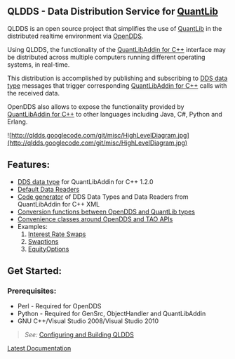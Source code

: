 ## QLDDS - Data Distribution Service for  [QuantLib](http://quantlib.org) ##

QLDDS is an open source project that simplifies the use of [QuantLib](http://quantlib.org) in the distributed realtime environment via [OpenDDS](http://opendds.org).

Using QLDDS, the functionality of the [QuantLibAddin for C++](http://quantlib.org/quantlibaddin/index.html) interface may be distributed across multiple computers running different operating systems, in real-time.

This distribution is accomplished by publishing and subscribing to [DDS data type](DDSDataTypes.md) messages that trigger corresponding [QuantLibAddin for C++](http://quantlib.org/quantlibaddin/index.html) calls with the received data.

OpenDDS also allows to expose the functionality provided by [QuantLibAddin for C++](http://quantlib.org/quantlibaddin/index.html) to other languages including Java, C#, Python and Erlang.

![http://qldds.googlecode.com/git/misc/HighLevelDiagram.jpg](http://qldds.googlecode.com/git/misc/HighLevelDiagram.jpg)

## Features: ##

  * [DDS data type](DDSDataTypes.md) for QuantLibAddin for C++ 1.2.0
  * [Default Data Readers](DataReaders.md)
  * [Code generator](AutoGen.md) of DDS Data Types and Data Readers from QuantLibAddin for C++ XML
  * [Conversion functions between OpenDDS and QuantLib types](https://code.google.com/p/qldds/source/browse/qldds_utils/qldds_convert_utils.h)
  * [Convenience classes around OpenDDS and TAO APIs](Convenienceclasses.md)
  * Examples:
    1. [Interest Rate Swaps](ExampleIRS.md)
    1. [Swaptions](ExampleSwaptions.md)
    1. [EquityOptions](ExampleEquityOptions.md)


## Get Started: ##
### Prerequisites: ###
  * Perl - Required for OpenDDS
  * Python - Required for GenSrc, ObjectHandler and QuantLibAddin
  * GNU C++/Visual Studio 2008/Visual Studio 2010

> _See:_ [Configuring and Building QLDDS](ConfiguringAndBuilding.md)



[Latest Documentation](http://qldds.googlecode.com/git/QLDDS-doc.pdf)